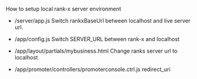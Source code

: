 How to setup local rank-x server environment

  - /server/app.js
      Switch rankxBaseUrl between localhost and live server url.
  - /app/config.js
      Switch SERVER_URL between rank-x and localhost
  - /app/layout/partials/mybusiness.html
      Change ranks server url to localhost

  - /app/promoter/controllers/promoterconsole.ctrl.js
      redirect_uri

      
